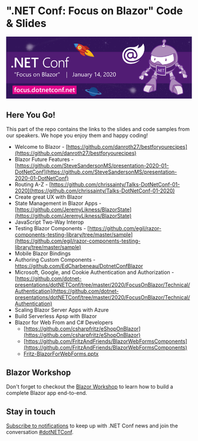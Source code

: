 # ".NET Conf: Focus on Blazor" Code & Slides
[![](../Creative/dotNETConf_800x266_email_eventInfo.png)](https://focus.dotnetconf.net)

## Here You Go!

This part of the repo contains the links to the slides and code samples from our speakers. We hope you enjoy them and happy coding!
 - Welcome to Blazor - [https://github.com/danroth27/bestforyourecipes](https://github.com/danroth27/bestforyourecipes)
 - Blazor Future Features - [https://github.com/SteveSandersonMS/presentation-2020-01-DotNetConf](https://github.com/SteveSandersonMS/presentation-2020-01-DotNetConf)
 - Routing A-Z - [https://github.com/chrissainty/Talks-DotNetConf-01-2020](https://github.com/chrissainty/Talks-DotNetConf-01-2020)
 - Create great UX with Blazor 
 - State Management in Blazor Apps - [https://github.com/JeremyLikness/BlazorState](https://github.com/JeremyLikness/BlazorState)
 - JavaScript Two-Way Interop 
 - Testing Blazor Components - [https://github.com/egil/razor-components-testing-library/tree/master/sample](https://github.com/egil/razor-components-testing-library/tree/master/sample)
 - Mobile Blazor Bindings
 - Authoring Custom Components - https://github.com/EdCharbeneau/DotnetConfBlazor
 - Microsoft, Google, and Cookie Authentication and Authorization - [https://github.com/dotnet-presentations/dotNETConf/tree/master/2020/FocusOnBlazor/Technical/Authentication](https://github.com/dotnet-presentations/dotNETConf/tree/master/2020/FocusOnBlazor/Technical/Authentication)
 - Scaling Blazor Server Apps with Azure
 - Build Serverless Apsp with Blazor
 - Blazor for Web From and C# Developers
    - [https://github.com/csharpfritz/eShopOnBlazor](https://github.com/csharpfritz/eShopOnBlazor)
    - [https://github.com/FritzAndFriends/BlazorWebFormsComponents](https://github.com/FritzAndFriends/BlazorWebFormsComponents)
    - [Fritz-BlazorForWebForms.pptx](Fritz-BlazorForWebForms.pptx)
 
## Blazor Workshop
Don't forget to checkout the [Blazor Workshop](https://github.com/dotnet-presentations/blazor-workshop) to learn how to build a complete Blazor app end-to-end.

## Stay in touch
[Subscribe to notifications](http://eepurl.com/gvEhgX) to keep up with .NET Conf news and join the conversation [#dotNETConf](https://twitter.com/search?q=%23dotnetconf).
